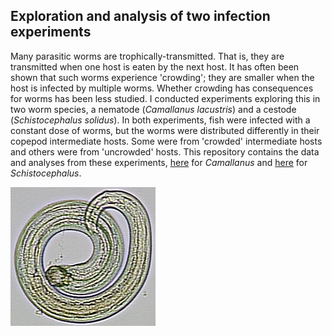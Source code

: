 ## Exploration and analysis of two infection experiments

Many parasitic worms are trophically-transmitted. That is, they are transmitted when one host is eaten by the next host. It has often been shown that such worms experience 'crowding'; they are smaller when the host is infected by multiple worms. Whether crowding has consequences for worms has been less studied. I conducted experiments exploring this in two worm species, a nematode (*Camallanus lacustris*) and a cestode (*Schistocephalus solidus*). In both experiments, fish were infected with a constant dose of worms, but the worms were distributed differently in their copepod intermediate hosts. Some were from 'crowded' intermediate hosts and others were from 'uncrowded' hosts. This repository contains the data and analyses from these experiments, [here](camallanus/analysis_cam_dat.md) for *Camallanus* and [here](schistocephalus/analysis_schisto_dat.md) for *Schistocephalus*.

![*Camallanus lacustris* larva](cam_pic/cam_pic.png)
